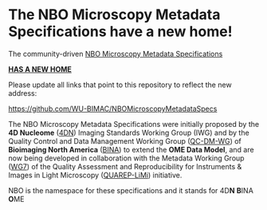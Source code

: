 # The NBO Microscopy Metadata Specifications have a new home!

The community-driven [NBO Microscopy Metadata Specifications](https://github.com/WU-BIMAC/NBOMicroscopyMetadataSpecs)

[**HAS A NEW HOME**](https://github.com/WU-BIMAC/NBOMicroscopyMetadataSpecs)

Please update all links that point to this repository to reflect the new address:

https://github.com/WU-BIMAC/NBOMicroscopyMetadataSpecs


The NBO Microscopy Metadata Specifications were initially proposed by the **4D Nucleome** ([4DN](https://www.4dnucleome.org/)) Imaging Standards Working Group (IWG) and by the Quality Control and Data Management Working Group ([QC-DM-WG](https://www.bioimagingna.org/qc-dm-wg)) of **Bioimaging North America** ([BINA](https://www.bioimagingna.org/)) to extend the **OME Data Model**, and are now being developed in collaboration with the Metadata Working Group ([WG7](https://quarep.org/working-groups/wg-7-metadata/)) of the Quality Assessment and Reproducibility for Instruments & Images in Light Microscopy ([QUAREP-LiMi](https://quarep.org/)) initiative.

NBO is the namespace for these specifications and it stands for 4D**N** **B**INA **O**ME




